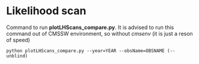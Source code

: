 # Likelihood scan
Command to run **plotLHScans_compare.py**. It is advised to run this command out of CMSSW environment, so without *cmsenv* (it is just a reson of speed)
```
python plotLHScans_compare.py --year=YEAR --obsName=OBSNAME (--unblind)
```
